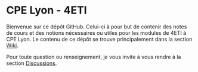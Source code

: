 # CPE Lyon - 4ETI
Bienvenue sur ce dépôt GitHub. Celui-ci à pour but de contenir des notes de cours et des notions nécessaires ou utiles pour les modules de 4ETI à CPE Lyon.
Le contenu de ce dépôt se trouve principalement dans la section [Wiki](https://github.com/Aioniostheos/CPELyon_4ETI/wiki).

Pour toute question ou renseignement, je vous invite à vous rendre à la section [Discussions](https://github.com/Aioniostheos/CPELyon_4ETI/discussions).
